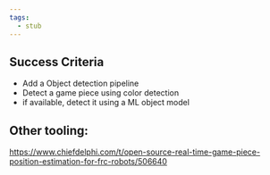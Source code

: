 ```yaml
---
tags:
  - stub
---
```


## Success Criteria
- Add a Object detection pipeline
- Detect a game piece using color detection
- if available, detect it using a ML object model 

## Other tooling:
https://www.chiefdelphi.com/t/open-source-real-time-game-piece-position-estimation-for-frc-robots/506640